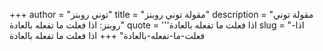 +++
author = "توني روبنز"
title = "مقولة توني روبنز"
description = "مقولة توني روبنز: اذا فعلت ما تفعله بالعادة"
quote = '''اذا فعلت ما تفعله بالعادة
slug = "اذا-فعلت-ما-تفعله-بالعادة"
+++
اذا فعلت ما تفعله بالعادة

